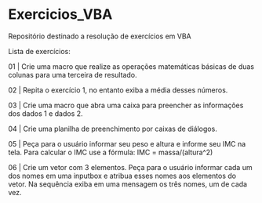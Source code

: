 # Exercicios_VBA
Repositório destinado a resolução de exercícios em VBA

Lista de exercícios:

01 | Crie uma macro que realize as operações matemáticas básicas de duas colunas para uma terceira de resultado.

02 | Repita o exercício 1, no entanto exiba a média desses números.

03 | Crie uma macro que abra uma caixa para preencher as informações dos dados 1 e dados 2.

04 | Crie uma planilha de preenchimento por caixas de diálogos.

05 | Peça para o usuário informar seu peso e altura e informe seu IMC na tela. Para calcular o IMC use a fórmula: IMC = massa/(altura^2)

06 | Crie um vetor com 3 elementos. Peça para o usuário informar cada um dos nomes em uma inputbox e atribua esses nomes aos elementos do vetor. Na sequência exiba em uma mensagem os três nomes, um de cada vez.
